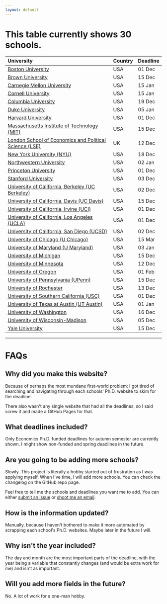 ```yaml
---
layout: default
---
```


# This table currently shows 30 schools.

| University                                                                                                                                             | Country | Deadline |
|:-------------------------------------------------------------------------------------------------------------------------------------------------------|:--------|:---------|
| [Boston University](https://www.bu.edu/econ/phd/admissions/)                                                                                           | USA     | 01 Dec   |
| [Brown University](https://www.brown.edu/graduateprograms/economics-phd)                                                                               | USA     | 15 Dec   |
| [Carnegie Mellon University](https://www.cmu.edu/tepper/programs/phd/admissions/index.html)                                                            | USA     | 15 Jan   |
| [Cornell University](http://economics.cornell.edu/prospective-incoming-grad-students)                                                                  | USA     | 15 Jan   |
| [Columbia University](https://gsas.columbia.edu/degree-programs/phd-programs/economics)                                                                | USA     | 19 Dec   |
| [Duke University](https://econ.duke.edu/phd-program/prospective-students/application-instructions)                                                     | USA     | 05 Jan   |
| [Harvard University](https://economics.harvard.edu/pages/admissions)                                                                                   | USA     | 01 Dec   |
| [Massachusetts Institute of Technology (MIT)](http://economics.mit.edu/graduate/online)                                                                | USA     | 15 Dec   |
| [London School of Economics and Political Science (LSE)](http://www.lse.ac.uk/economics/study/research/phd-admissions-faqs)                            | UK      | 12 Dec   |
| [New York University (NYU)](http://gsas.nyu.edu/admissions/gsas-application-resource-center/2017-programs--requirements--and-deadlines/economics.html) | USA     | 18 Dec   |
| [Northwestern University](https://www.economics.northwestern.edu/graduate/prospective/admissions.html)                                                 | USA     | 02 Jan   |
| [Princeton University](https://economics.princeton.edu/graduate-program/prospective-students/admissions/)                                              | USA     | 01 Dec   |
| [Stanford University](https://economics.stanford.edu/graduate/applying-stanford)                                                                       | USA     | 03 Dec   |
| [University of California, Berkeley (UC Berkeley)](https://www.econ.berkeley.edu/grad/admissions/instructions)                                         | USA     | 02 Dec   |
| [University of California, Davis (UC Davis)](https://economics.ucdavis.edu/graduate-program/prosp-students/admission-information)                      | USA     | 15 Dec   |
| [University of California, Irvine (UCI)](https://www.economics.uci.edu/grad/admissions.php)                                                            | USA     | 01 Dec   |
| [University of California, Los Angeles (UCLA)](https://economics.ucla.edu/graduate/prospective-students)                                               | USA     | 01 Dec   |
| [University of California, San Diego (UCSD)](https://apply.grad.ucsd.edu/departments/economics)                                                        | USA     | 02 Dec   |
| [University of Chicago (U Chicago)](https://economics.uchicago.edu/content/graduate-admissions)                                                        | USA     | 15 Mar   |
| [University of Maryland (U Maryland)](https://www.econ.umd.edu/graduate/admissions-information)                                                        | USA     | 03 Jan   |
| [University of Michigan](https://lsa.umich.edu/econ/doctoral-program/phd-application-process.html)                                                     | USA     | 15 Dec   |
| [University of Minnesota](https://cla.umn.edu/economics/graduate/how-apply-phd-program)                                                                | USA     | 12 Dec   |
| [University of Oregon](https://economics.uoregon.edu/graduate-studies/how-to-apply/)                                                                   | USA     | 01 Feb   |
| [University of Pennsylvania (UPenn)](https://economics.sas.upenn.edu/graduate/prospective-students/admissions-information-phd-program-economics)       | USA     | 15 Dec   |
| [University of Rochester](http://www.sas.rochester.edu/eco/graduate/apply.html)                                                                        | USA     | 13 Dec   |
| [University of Southern California (USC)](https://dornsife.usc.edu/econ/admissions/)                                                                   | USA     | 01 Dec   |
| [University of Texas at Austin (UT Austin)](https://liberalarts.utexas.edu/economics/phd/Admissions/Requirements.php)                                  | USA     | 01 Jan   |
| [University of Washington](https://econ.washington.edu/graduate-application-procedure-forms)                                                           | USA     | 16 Dec   |
| [University of Wisconsin-Madison](https://econ.wisc.edu/doctoral/admissions/#application-process)                                                      | USA     | 05 Dec   |
| [Yale University](https://gsas.yale.edu/admissions/phdmasters-application-process/dates-deadlines)                                                     | USA     | 15 Dec   |

* * *

# FAQs

## Why did you make this website?

Because of perhaps the most mundane first-world problem: I got tired of searching and navigating through each schools' Ph.D. website to skim for the deadline.

There also wasn't any single website that had all the deadlines, so I said screw it and made a GitHub Pages for that.

## What deadlines included?

Only Economics Ph.D. funded deadlines for autumn semester are currently shown. I might show non-funded and spring deadlines in the future.

## Are you going to be adding more schools?

Slowly. This project is literally a hobby started out of frustration as I was applying myself. When I've time, I will add more schools. You can check the changelog on the GitHub repo page.

Feel free to tell me the schools and deadlines you want me to add. You can either [submit an issue](https://github.com/PaulTran47/econ-grad-app-deadlines/issues) or [shoot me an email](mailto:gwong.lee@gmail.com).

## How is the information updated?

Manually, because I haven't bothered to make it more automated by scrapping each school's Ph.D. websites. Maybe later in the future I will.

## Why isn't the year included?

The day and month are the most important parts of the deadline, with the year being a variable that constantly changes (and would be extra work for me) and isn't as important.

## Will you add more fields in the future?

No. A lot of work for a one-man hobby.
